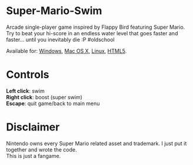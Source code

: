 # Super-Mario-Swim
Arcade single-player game inspired by Flappy Bird featuring Super Mario.  
Try to beat your hi-score in an endless water level that goes faster and faster... until you inevitably die :P \#oldschool
  
Available for: <a href="https://drive.google.com/open?id=1GOv910S7eEhUjNNUI2NO1pQqytQ_KAUe">Windows</a>, <a href="https://drive.google.com/open?id=1sGoVy5U-2wJSYXC_DE_tcJ6dH349HWHY">Mac OS X</a>, <a href="https://drive.google.com/open?id=1-l-CDagsuJ1wLYnQk-qt-_jZl3ikmtY9">Linux</a>, <a href="https://drive.google.com/open?id=1S-SVKmaA53XWBy3Ie6s_99dxwe6q9xB_">HTML5</a>.    
  
# Controls
**Left click**: swim  
**Right click**: boost (super swim)  
**Escape**: quit game/back to main menu  

# Disclaimer
Nintendo owns every Super Mario related asset and trademark. I just put it together and wrote the code.  
This is just a fangame.
